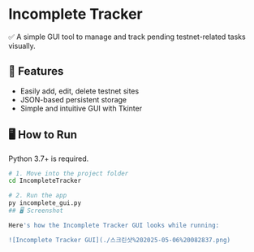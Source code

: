 # Incomplete Tracker

✅ A simple GUI tool to manage and track pending testnet-related tasks visually.

## 🧰 Features

- Easily add, edit, delete testnet sites
- JSON-based persistent storage
- Simple and intuitive GUI with Tkinter

## 🖥️ How to Run

Python 3.7+ is required.

```bash
# 1. Move into the project folder
cd IncompleteTracker

# 2. Run the app
py incomplete_gui.py
## 🖥️ Screenshot

Here's how the Incomplete Tracker GUI looks while running:

![Incomplete Tracker GUI](./스크린샷%202025-05-06%20082837.png)
